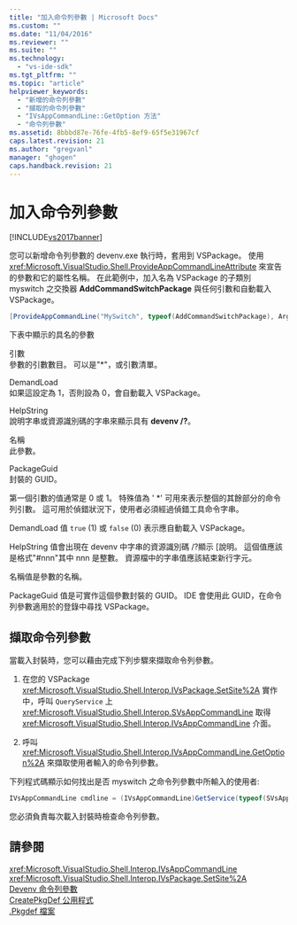 ```yaml
---
title: "加入命令列參數 | Microsoft Docs"
ms.custom: ""
ms.date: "11/04/2016"
ms.reviewer: ""
ms.suite: ""
ms.technology: 
  - "vs-ide-sdk"
ms.tgt_pltfrm: ""
ms.topic: "article"
helpviewer_keywords: 
  - "新增的命令列參數"
  - "擷取的命令列參數"
  - "IVsAppCommandLine::GetOption 方法"
  - "命令列參數"
ms.assetid: 8bbbd87e-76fe-4fb5-8ef9-65f5e31967cf
caps.latest.revision: 21
ms.author: "gregvanl"
manager: "ghogen"
caps.handback.revision: 21
---
```

# 加入命令列參數
[!INCLUDE[vs2017banner](../code-quality/includes/vs2017banner.md)]

您可以新增命令列參數的 devenv.exe 執行時，套用到 VSPackage。 使用 <xref:Microsoft.VisualStudio.Shell.ProvideAppCommandLineAttribute> 來宣告的參數和它的屬性名稱。 在此範例中，加入名為 VSPackage 的子類別 myswitch 之交換器 **AddCommandSwitchPackage** 與任何引數和自動載入 VSPackage。  
  
```c#  
[ProvideAppCommandLine("MySwitch", typeof(AddCommandSwitchPackage), Arguments = "0", DemandLoad = 1)]  
```  
  
 下表中顯示的具名的參數  
  
 引數  
 參數的引數數目。 可以是"\*"，或引數清單。  
  
 DemandLoad  
 如果這設定為 1，否則設為 0，會自動載入 VSPackage。  
  
 HelpString  
 說明字串或資源識別碼的字串來顯示具有 **devenv \/?**。  
  
 名稱  
 此參數。  
  
 PackageGuid  
 封裝的 GUID。  
  
 第一個引數的值通常是 0 或 1。 特殊值為 ' \*' 可用來表示整個的其餘部分的命令列引數。 這可用於偵錯狀況下，使用者必須經過偵錯工具命令字串。  
  
 DemandLoad 值 `true` \(1\) 或 `false` \(0\) 表示應自動載入 VSPackage。  
  
 HelpString 值會出現在 devenv 中字串的資源識別碼 \/?顯示 \[說明。 這個值應該是格式"\#nnn"其中 nnn 是整數。 資源檔中的字串值應該結束新行字元。  
  
 名稱值是參數的名稱。  
  
 PackageGuid 值是可實作這個參數封裝的 GUID。 IDE 會使用此 GUID，在命令列參數適用於的登錄中尋找 VSPackage。  
  
## 擷取命令列參數  
 當載入封裝時，您可以藉由完成下列步驟來擷取命令列參數。  
  
1.  在您的 VSPackage <xref:Microsoft.VisualStudio.Shell.Interop.IVsPackage.SetSite%2A> 實作中，呼叫 `QueryService` 上 <xref:Microsoft.VisualStudio.Shell.Interop.SVsAppCommandLine> 取得 <xref:Microsoft.VisualStudio.Shell.Interop.IVsAppCommandLine> 介面。  
  
2.  呼叫 <xref:Microsoft.VisualStudio.Shell.Interop.IVsAppCommandLine.GetOption%2A> 來擷取使用者輸入的命令列參數。  
  
 下列程式碼顯示如何找出是否 myswitch 之命令列參數中所輸入的使用者:  
  
```c#  
IVsAppCommandLine cmdline = (IVsAppCommandLine)GetService(typeof(SVsAppCommandLine)); int isPresent = 0; string optionValue = ""; cmdline.GetOption("MySwitch", out isPresent, out optionValue);  
```  
  
 您必須負責每次載入封裝時檢查命令列參數。  
  
## 請參閱  
 <xref:Microsoft.VisualStudio.Shell.Interop.IVsAppCommandLine>   
 <xref:Microsoft.VisualStudio.Shell.Interop.IVsPackage.SetSite%2A>   
 [Devenv 命令列參數](../ide/reference/devenv-command-line-switches.md)   
 [CreatePkgDef 公用程式](../extensibility/internals/createpkgdef-utility.md)   
 [.Pkgdef 檔案](../extensibility/modifying-the-isolated-shell-by-using-the-dot-pkgdef-file.md)